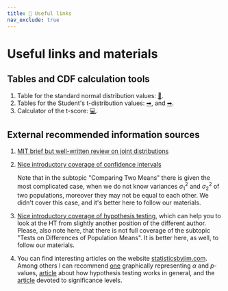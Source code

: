 ```yaml
---
title: 🔧 Useful links
nav_exclude: true
---
```


# Useful links and materials

## Tables and CDF calculation tools

1. Table for the standard normal distribution values: [🔮](http://statcalculators.com/z-score-table-standard-normal-distribution/).
2. Tables for the Student's t-distribution values: [➡](https://www.statology.org/how-to-read-t-distribution-table/), and [➡](https://www.tdistributiontable.com/).
3. Calculator of the t-score: [💻](https://stattrek.com/online-calculator/t-distribution.aspx).

## External recommended information sources

1. [MIT brief but well-written review on joint distributions](https://math.mit.edu/~dav/05.dir/class7-prep-a.pdf)

2. [Nice introductory coverage of confidence intervals](./documents/Confidence_Intervals_external_material.pdf)

    Note that in the subtopic "Comparing Two Means" there is given the most complicated case, when we do not know variances $\sigma_1^2$ and $\sigma_2^2$ of two populations, moreover they may not be equal to each other. We didn't cover this case, and it's better here to follow our materials.

3. [Nice introductory coverage of hypothesis testing](./documents/Hypothesis_Testing_external_material.pdf), which can help you to look at the HT from slightly another position of the different author.
	Please, also note here, that there is not full coverage of the subtopic "Tests on Differences of Population Means". It is better here, as well, to follow our materials.
	
4. You can find interesting articles on the website [statisticsbyjim.com](https://statisticsbyjim.com/). Among others I can recommend [one](https://statisticsbyjim.com/hypothesis-testing/hypothesis-tests-significance-levels-alpha-p-values/) graphically representing $\alpha$ and $p$-values, [article](https://statisticsbyjim.com/hypothesis-testing/statistical-hypothesis-testing-overview/) about how hypothesis testing works in general, and the [article](https://statisticsbyjim.com/hypothesis-testing/significance-levels/) devoted to significance levels.